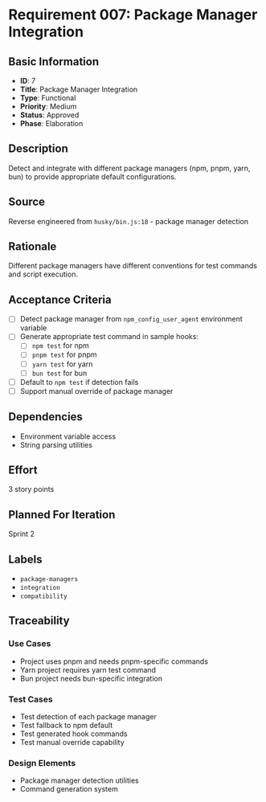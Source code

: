 # Requirement 007: Package Manager Integration

## Basic Information
- **ID**: 7
- **Title**: Package Manager Integration
- **Type**: Functional
- **Priority**: Medium
- **Status**: Approved
- **Phase**: Elaboration

## Description
Detect and integrate with different package managers (npm, pnpm, yarn, bun) to provide appropriate default configurations.

## Source
Reverse engineered from `husky/bin.js:18` - package manager detection

## Rationale
Different package managers have different conventions for test commands and script execution.

## Acceptance Criteria
- [ ] Detect package manager from `npm_config_user_agent` environment variable
- [ ] Generate appropriate test command in sample hooks:
  - [ ] `npm test` for npm
  - [ ] `pnpm test` for pnpm
  - [ ] `yarn test` for yarn
  - [ ] `bun test` for bun
- [ ] Default to `npm test` if detection fails
- [ ] Support manual override of package manager

## Dependencies
- Environment variable access
- String parsing utilities

## Effort
3 story points

## Planned For Iteration
Sprint 2

## Labels
- `package-managers`
- `integration`
- `compatibility`

## Traceability

### Use Cases
- Project uses pnpm and needs pnpm-specific commands
- Yarn project requires yarn test command
- Bun project needs bun-specific integration

### Test Cases
- Test detection of each package manager
- Test fallback to npm default
- Test generated hook commands
- Test manual override capability

### Design Elements
- Package manager detection utilities
- Command generation system